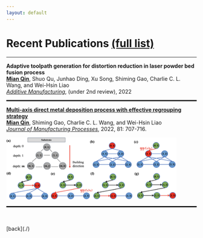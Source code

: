```yaml
---
layout: default
---
```


# Recent Publications [(full list)](https://scholar.google.com/citations?user=Vt3yXJkaAWAC&hl=zh-CN&oi=ao)   
---

**Adaptive toolpath generation for distortion reduction in laser powder bed fusion process**    
**<u>Mian Qin</u>**, Shuo Qu, Junhao Ding, Xu Song, Shiming Gao, Charlie C. L. Wang, and Wei-Hsin Liao   
*[Additive Manufacturing](https://www.sciencedirect.com/journal/additive-manufacturing)*, (under 2nd review), 2022
<hr style="border:1px solid black"> 

**[Multi-axis direct metal deposition process with effective regrouping strategy](https://doi.org/10.1016/j.jmapro.2022.07.024)**     
**<u>Mian Qin</u>**, Shiming Gao, Charlie C. L. Wang, and Wei-Hsin Liao    
*[Journal of Manufacturing Processes](https://www.sciencedirect.com/journal/journal-of-manufacturing-processes)*, 2022, 81: 707-716.

<img src="assets/img/multi-axis.jpg" alt="drawing" width="450"/>    

<hr style="border:1px solid black">   


<br>
<br>
[back](./)

